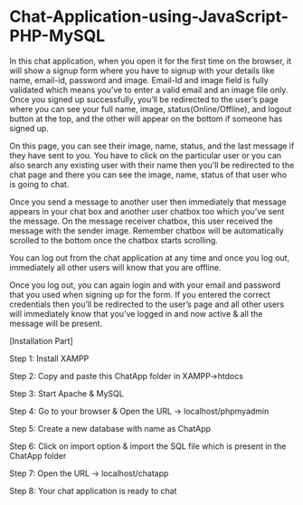 # Chat-Application-using-JavaScript-PHP-MySQL

In this chat application, when you open it for the first time on the browser, it will show a signup form where you have to signup with your details like name, email-id, password 
and image. Email-Id and image field is fully validated which means you’ve to enter a valid email and an image file only. Once you signed up successfully, you’ll be redirected to 
the user’s page where you can see your full name, image, status(Online/Offline), and logout button at the top, and the other will appear on the bottom if someone has signed up.

On this page, you can see their image, name, status, and the last message if they have sent to you. You have to click on the particular user or you can also search any existing 
user with their name then you’ll be redirected to the chat page and there you can see the image, name, status of that user who is going to chat.

Once you send a message to another user then immediately that message appears in your chat box and another user chatbox too which you’ve sent the message. On the message receiver 
chatbox, this user received the message with the sender image. Remember chatbox will be automatically scrolled to the bottom once the chatbox starts scrolling. 

You can log out from the chat application at any time and once you log out, immediately all other users will know that you are offline.

Once you log out, you can again login and with your email and password that you used when signing up for the form. If you entered the correct credentials then you’ll be redirected 
to the user’s page and all other users will immediately know that you’ve logged in and now active & all the message will be present.


[Installation Part]

Step 1: Install XAMPP 

Step 2: Copy and paste this ChatApp folder in XAMPP->htdocs

Step 3: Start Apache & MySQL

Step 4: Go to your browser & Open the URL -> localhost/phpmyadmin

Step 5: Create a new database with name as ChatApp

Step 6: Click on import option & import the SQL file which is present in the ChatApp folder

Step 7: Open the URL -> localhost/chatapp

Step 8: Your chat application is ready to chat
